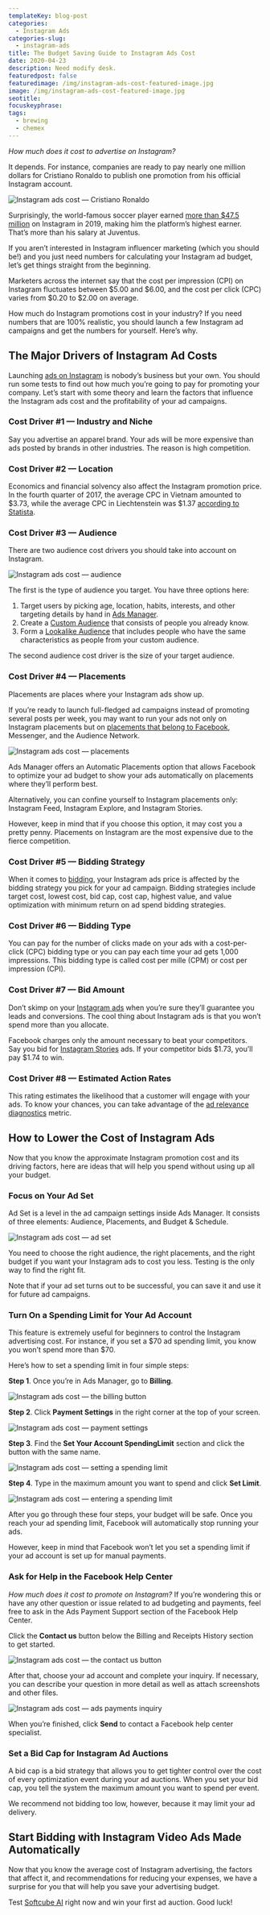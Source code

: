 ```yaml
---
templateKey: blog-post
categories:
  - Instagram Ads
categories-slug:
  - instagram-ads
title: The Budget Saving Guide to Instagram Ads Cost
date: 2020-04-23
description: Need modify desk.
featuredpost: false
featuredimage: /img/instagram-ads-cost-featured-image.jpg
image: /img/instagram-ads-cost-featured-image.jpg
seotitle:
focuskeyphrase:
tags:
  - brewing
  - chemex
---
```

<!--StartFragment-->

_How much does it cost to advertise on Instagram?_

It depends. For instance, companies are ready to pay nearly one million dollars for Cristiano Ronaldo to publish one promotion from his official Instagram account.

![Instagram ads cost — Cristiano Ronaldo](/img/instagram-ads-cost-chistiano-ronaldo.jpg)

Surprisingly, the world-famous soccer player earned [more than $47.5 million](https://www.statista.com/chart/19728/cristiano-ronaldo-makes-more-from-instagram-than-soccer/) on Instagram in 2019, making him the platform’s highest earner. That’s more than his salary at Juventus.

If you aren’t interested in Instagram influencer marketing (which you should be!) and you just need numbers for calculating your Instagram ad budget, let’s get things straight from the beginning.

Marketers across the internet say that the cost per impression (CPI) on Instagram fluctuates between $5.00 and $6.00, and the cost per click (CPC) varies from $0.20 to $2.00 on average.

How much do Instagram promotions cost in your industry? If you need numbers that are 100% realistic, you should launch a few Instagram ad campaigns and get the numbers for yourself. Here’s why.

## The Major Drivers of Instagram Ad Costs

Launching [ads on Instagram](https://softcube.com/instagram-ad-formats-basics-and-recommendations/) is nobody’s business but your own. You should run some tests to find out how much you’re going to pay for promoting your company. Let’s start with some theory and learn the factors that influence the Instagram ads cost and the profitability of your ad campaigns.

### Cost Driver #1 — Industry and Niche

Say you advertise an apparel brand. Your ads will be more expensive than ads posted by brands in other industries. The reason is high competition. 

### Cost Driver #2 — Location

Economics and financial solvency also affect the Instagram promotion price. In the fourth quarter of 2017, the average CPC in Vietnam amounted to $3.73, while the average CPC in Liechtenstein was $1.37 [according to Statista](http://statista.com/statistics/872579/cost-per-click-on-instagram-countries/).

### Cost Driver #3 — Audience

There are two audience cost drivers you should take into account on Instagram. 

![Instagram ads cost — audience](/img/instagram-ads-cost-audience.jpg)

The first is the type of audience you target. You have three options here:

1. Target users by picking age, location, habits, interests, and other targeting details by hand in [Ads Manager](https://softcube.com/tips-and-tricks-for-facebook-ads-manager/).
2. Create a [Custom Audience](https://softcube.com/guide-to-facebook-custom-audiences/) that consists of people you already know. 
3. Form a [Lookalike Audience](https://softcube.com/how-to-use-facebook-lookalike-audiences/) that includes people who have the same characteristics as people from your custom audience.

The second audience cost driver is the size of your target audience.

### Cost Driver #4 — Placements

Placements are places where your Instagram ads show up.

If you’re ready to launch full-fledged ad campaigns instead of promoting several posts per week, you may want to run your ads not only on Instagram placements but on [placements that belong to Facebook](https://softcube.com/how-to-place-ads-on-facebook-ad-placements/), Messenger, and the Audience Network.

![Instagram ads cost — placements](/img/instagram-ads-cost-placements.jpg)

Ads Manager offers an Automatic Placements option that allows Facebook to optimize your ad budget to show your ads automatically on placements where they’ll perform best.

Alternatively, you can confine yourself to Instagram placements only: Instagram Feed, Instagram Explore, and Instagram Stories. 

However, keep in mind that if you choose this option, it may cost you a pretty penny. Placements on Instagram are the most expensive due to the fierce competition.

### Cost Driver #5 — Bidding Strategy

When it comes to [bidding](https://softcube.com/how-to-become-the-winner-in-facebook-bidding/), your Instagram ads price is affected by the bidding strategy you pick for your ad campaign. Bidding strategies include target cost, lowest cost, bid cap, cost cap, highest value, and value optimization with minimum return on ad spend bidding strategies.

### Cost Driver #6 — Bidding Type

You can pay for the number of clicks made on your ads with a cost-per-click (CPC) bidding type or you can pay each time your ad gets 1,000 impressions. This bidding type is called cost per mille (CPM) or cost per impression (CPI).

### Cost Driver #7 — Bid Amount

Don’t skimp on your [Instagram ads](https://softcube.com/recommendations-for-instagram-sponsored-ads/) when you’re sure they’ll guarantee you leads and conversions. The cool thing about Instagram ads is that you won’t spend more than you allocate. 

Facebook charges only the amount necessary to beat your competitors. Say you bid for [Instagram Stories](https://softcube.com/the-complete-guide-to-instagram-stories-ads/) ads. If your competitor bids $1.73, you’ll pay $1.74 to win.

### Cost Driver #8 — Estimated Action Rates

This rating estimates the likelihood that a customer will engage with your ads. To know your chances, you can take advantage of the [ad relevance diagnostics](https://softcube.com/essential-facebook-ad-metrics-you-must-use/) metric.

## How to Lower the Cost of Instagram Ads

Now that you know the approximate Instagram promotion cost and its driving factors, here are ideas that will help you spend without using up all your budget.

### Focus on Your Ad Set

Ad Set is a level in the ad campaign settings inside Ads Manager. It consists of three elements: Audience, Placements, and Budget & Schedule.

![Instagram ads cost — ad set](/img/instagram-ads-cost-ad-set.jpg)

You need to choose the right audience, the right placements, and the right budget if you want your Instagram ads to cost you less. Testing is the only way to find the right fit. 

Note that if your ad set turns out to be successful, you can save it and use it for future ad campaigns.

### Turn On a Spending Limit for Your Ad Account

This feature is extremely useful for beginners to control the Instagram advertising cost. For instance, if you set a $70 ad spending limit, you know you won’t spend more than $70.

Here’s how to set a spending limit in four simple steps:

**Step 1**. Once you’re in Ads Manager, go to **Billing**.

![Instagram ads cost — the billing button](/img/instagram-ads-cost-billing-button.jpg)

**Step 2**. Click **Payment Settings** in the right corner at the top of your screen.

![Instagram ads cost — payment settings](/img/instagram-ads-cost-payment-settings.jpg)

**Step 3**. Find the **Set Your Account SpendingLimit** section and click the button with the same name.

![Instagram ads cost — setting a spending limit](/img/instagram-ads-cost-account-spending-limit.jpg)

**Step 4**. Type in the maximum amount you want to spend and click **Set Limit**.

![Instagram ads cost — entering a spending limit](/img/instagram-ads-cost-setting-spending-limit.jpg)

After you go through these four steps, your budget will be safe. Once you reach your ad spending limit, Facebook will automatically stop running your ads.

However, keep in mind that Facebook won’t let you set a spending limit if your ad account is set up for manual payments.

### Ask for Help in the Facebook Help Center

_How much does it cost to promote on Instagram?_ If you’re wondering this or have any other question or issue related to ad budgeting and payments, feel free to ask in the Ads Payment Support section of the Facebook Help Center.

Click the **Contact us** button below the Billing and Receipts History section to get started.

![Instagram ads cost — the contact us button](/img/instagram-ads-cost-ads-contact-us-button.jpg)

After that, choose your ad account and complete your inquiry. If necessary, you can describe your question in more detail as well as attach screenshots and other files.

![Instagram ads cost — ads payments inquiry](/img/instagram-ads-cost-ads-payments-inquiry.jpg)

When you’re finished, click **Send** to contact a Facebook help center specialist.

### Set a Bid Cap for Instagram Ad Auctions

A bid cap is a bid strategy that allows you to get tighter control over the cost of every optimization event during your ad auctions. When you set your bid cap, you tell the system the maximum amount you want to spend per event.

We recommend not bidding too low, however, because it may limit your ad delivery.

## Start Bidding with Instagram Video Ads Made Automatically

Now that you know the average cost of Instagram advertising, the factors that affect it, and recommendations for reducing your expenses, we have a surprise for you that will help you save your advertising budget.

Test [Softcube AI](https://softcube.com/) right now and win your first ad auction. Good luck!
